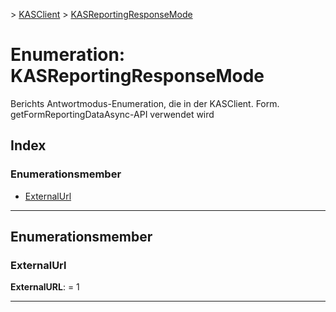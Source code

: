 [](../README.md) > [KASClient](../modules/kasclient.md) > [KASReportingResponseMode](../enums/kasclient.kasreportingresponsemode.md)

# <a name="enumeration-kasreportingresponsemode"></a>Enumeration: KASReportingResponseMode

Berichts Antwortmodus-Enumeration, die in der KASClient. Form. getFormReportingDataAsync-API verwendet wird
## <a name="index"></a>Index 

### <a name="enumeration-members"></a>Enumerationsmember

* [ExternalUrl](kasclient.kasreportingresponsemode.md#externalurl)

---

## <a name="enumeration-members"></a>Enumerationsmember

<a id="externalurl"></a>

###  <a name="externalurl"></a>ExternalUrl

**ExternalURL**: = 1

___

